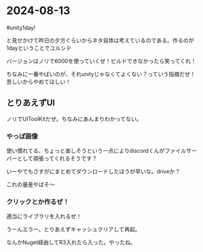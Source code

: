 # 2024-08-13
#unity1day!

と見せかけて昨日の夕方ぐらいからネタ自体は考えているのである。作るのが1dayということでユルシテ

バージョンはノリで6000を使っていくぜ！ビルドできなかったら笑ってくれ！

ちなみに一番やばいのが、それunityじゃなくてよくない？っていう指摘だぜ！苦しいからやめてほしい！

## とりあえずUI
ノリでUIToolKitだぜ。ちなみにあんまりわかってない。

### やっぱ画像
使い慣れてる、ちょっと楽しそうという一点によりdiscordくんがファイルサーバーとして頑張ってくれるそうです？

いーやでもさすがにまとめてダウンロードしたほうが早いな。driveか？

これの量産やばそ～

### クリックとか作るぜ！
適当にライブラリを入れるぜ！

うーんエラー。とりあえずキャッシュクリアして再起。

なんかNuget経由してR3入れたら入った。やったね。
